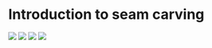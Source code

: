 # Introduction to seam carving

<!-- ![](https://github.com/BenaribIlyes/seam_carving_project/actions/workflows/0-start-exercise.yml/badge.svg) -->
![](https://github.com/BenaribIlyes/seam_carving_project/actions/workflows/1-create-a-branch.yml/badge.svg)
![](https://github.com/BenaribIlyes/seam_carving_project/actions/workflows/2-commit-a-file.yml/badge.svg)
![](https://github.com/BenaribIlyes/seam_carving_project/actions/workflows/3-open-a-pull-request.yml/badge.svg)
![](https://github.com/BenaribIlyes/seam_carving_project/actions/workflows/4-merge-your-pull-request.yml/badge.svg)


